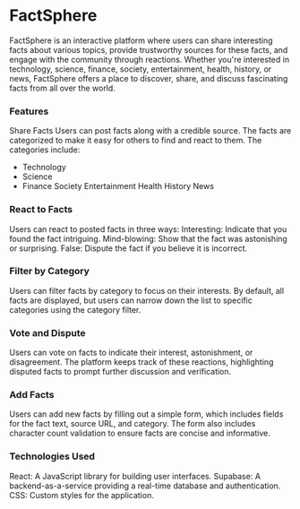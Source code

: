 # FactSphere
FactSphere is an interactive platform where users can share interesting facts about various topics, provide trustworthy sources for these facts, and engage with the community through reactions. Whether you're interested in technology, science, finance, society, entertainment, health, history, or news, FactSphere offers a place to discover, share, and discuss fascinating facts from all over the world.

### Features
Share Facts
Users can post facts along with a credible source. The facts are categorized to make it easy for others to find and react to them. The categories include:
- Technology
- Science
- Finance
Society
Entertainment
Health
History
News

### React to Facts
Users can react to posted facts in three ways:
Interesting: Indicate that you found the fact intriguing.
Mind-blowing: Show that the fact was astonishing or surprising.
False: Dispute the fact if you believe it is incorrect.

### Filter by Category
Users can filter facts by category to focus on their interests. By default, all facts are displayed, but users can narrow down the list to specific categories using the category filter.

### Vote and Dispute
Users can vote on facts to indicate their interest, astonishment, or disagreement. The platform keeps track of these reactions, highlighting disputed facts to prompt further discussion and verification.

### Add Facts
Users can add new facts by filling out a simple form, which includes fields for the fact text, source URL, and category. The form also includes character count validation to ensure facts are concise and informative.

### Technologies Used
React: A JavaScript library for building user interfaces.
Supabase: A backend-as-a-service providing a real-time database and authentication.
CSS: Custom styles for the application.
